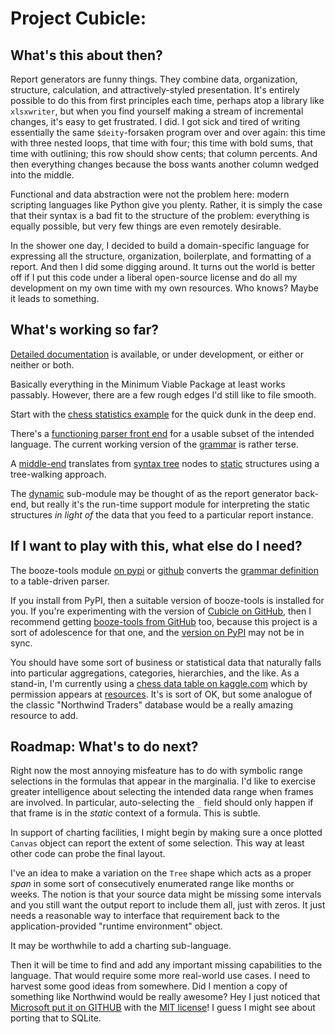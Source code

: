 # Project Cubicle:

## What's this about then?
Report generators are funny things. They combine data, organization, structure, calculation, and
attractively-styled presentation. It's entirely possible to do this from first principles each time,
perhaps atop a library like `xlsxwriter`, but when you find yourself making a stream of incremental
changes, it's easy to get frustrated. I did. I got sick and tired of writing essentially the same
`$deity`-forsaken program over and over again: this time with three nested loops, that time with four;
this time with bold sums, that time with outlining; this row should show cents; that column percents.
And then everything changes because the boss wants another column wedged into the middle. 

Functional and data abstraction were not the problem here: modern scripting languages like Python
give you plenty. Rather, it is simply the case that their syntax is a bad fit to the structure of
the problem: everything is equally possible, but very few things are even remotely desirable.

In the shower one day, I decided to build a domain-specific language for expressing all the structure,
organization, boilerplate, and formatting of a report. And then I did some digging around.
It turns out the world is better off if I put this code under a liberal open-source license
and do all my development on my own time with my own resources. Who knows? Maybe it leads to something.

## What's working so far?

[Detailed documentation][doc-site] is available, or under development, or either or
neither or both.

[doc-site]: http://cubicle.readthedocs.io

Basically everything in the Minimum Viable Package at least works
passably. However, there are a few rough edges I'd still like to
file smooth.

Start with the [chess statistics example][chess] for the quick dunk in
the deep end.

There's a [functioning parser front end][parser] for a usable
subset of the intended language. The current working version of the
[grammar][grammar] is rather terse.

A [middle-end][middle] translates from [syntax tree][ast]
nodes to [static][static] structures using a tree-walking
approach.

The [dynamic][dynamic] sub-module may be thought of as the
report generator back-end, but really it's the run-time support module
for interpreting the static structures *in light of* the data that you
feed to a particular report instance.

[chess]: https://github.com/kjosib/glowing-chainsaw/tree/master/examples/core_chess.py
[parser]: https://github.com/kjosib/glowing-chainsaw/tree/master/src/cubicle/frontend.py
[grammar]: https://github.com/kjosib/glowing-chainsaw/tree/master/src/cubicle/core.md
[middle]: https://github.com/kjosib/glowing-chainsaw/tree/master/src/cubicle/middle.py
[ast]: https://github.com/kjosib/glowing-chainsaw/tree/master/src/cubicle/AST.py
[static]: https://github.com/kjosib/glowing-chainsaw/tree/master/src/cubicle/static.py
[dynamic]: https://github.com/kjosib/glowing-chainsaw/tree/master/src/cubicle/dynamic.py

## If I want to play with this, what else do I need?

The booze-tools module [on pypi][bt-pypi] or [github][bt-github] converts
the [grammar definition][grammar] to a table-driven parser.

If you install from PyPI, then a suitable version of booze-tools is installed
for you. If you're experimenting with the version of [Cubicle on GitHub][gh],
then I recommend getting [booze-tools from GitHub][bt-github] too,
because this project is a sort of adolescence for that one, and the
[version on PyPI][bt-pypi] may not be in sync.

[gh]: https://github.com/kjosib/glowing-chainsaw
[bt-github]: https://github.com/kjosib/booze-tools
[bt-pypi]: https://pypi.org/project/booze-tools/

You should have some sort of business or statistical data that naturally falls
into particular aggregations, categories, hierarchies, and the like.
As a stand-in, 
I'm currently using a [chess data table on kaggle.com][chess-kaggle]
which by permission appears at [resources][resources]. It's is sort of OK, but some
analogue of the classic "Northwind Traders" database would be a really amazing
resource to add.

[chess-kaggle]: https://www.kaggle.com/datasnaek/chess
[resources]: https://github.com/kjosib/glowing-chainsaw/tree/master/resources

## Roadmap: What's to do next?

Right now the most annoying misfeature has to do with symbolic
range selections in the formulas that appear in the marginalia.
I'd like to exercise greater intelligence about selecting the
intended data range when frames are involved. In particular,
auto-selecting the `_` field should only happen if that frame
is in the *static* context of a formula. This is subtle.

In support of charting facilities, I might begin by making sure a once
plotted `Canvas` object can report the extent of some selection. This
way at least other code can probe the final layout.

I've an idea to make a variation on the `Tree` shape which acts as a
proper *span* in some sort of consecutively enumerated range like months
or weeks. The notion is that your source data might be missing some intervals
and you still want the output report to include them all, just with zeros.
It just needs a reasonable way to interface that requirement back to the
application-provided "runtime environment" object.

It may be worthwhile to add a charting sub-language.

Then it will be time to find and add any important missing capabilities to
the language. That would require some more real-world use cases. I need to
harvest some good ideas from somewhere. Did I mention a copy of
something like Northwind would be really awesome? Hey I just noticed that
[Microsoft put it on GITHUB][northwind] with the [MIT license][mit]!
I guess I might see about porting that to SQLite.

[northwind]: https://github.com/microsoft/sql-server-samples/tree/master/samples/databases/northwind-pubs
[mit]: https://github.com/microsoft/sql-server-samples/blob/master/license.txt
